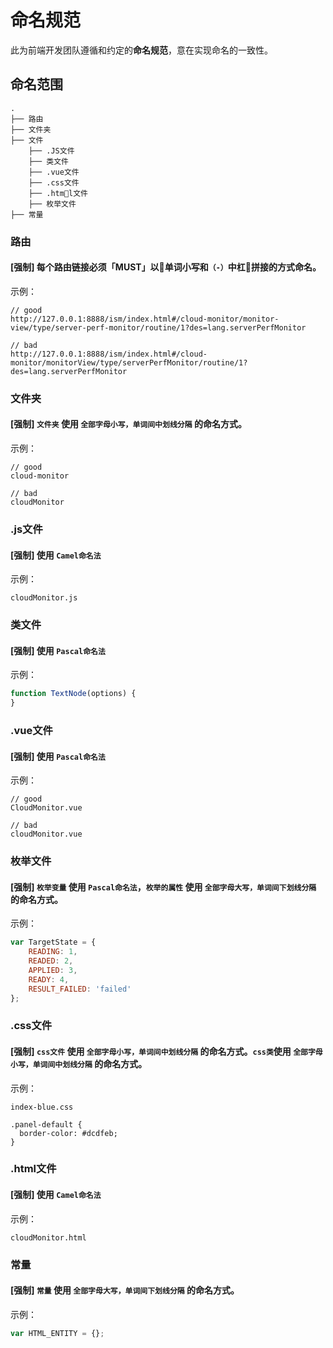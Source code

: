 命名规范
==========================

此为前端开发团队遵循和约定的**命名规范**，意在实现命名的一致性。


## 命名范围

```
.
├── 路由
├── 文件夹
├── 文件
    ├── .JS文件
    ├── 类文件
    ├── .vue文件
    ├── .css文件
    ├── .html文件
    ├── 枚举文件
├── 常量

```

### 路由

#### [强制] 每个路由链接必须「MUST」以单词小写和`（-）`中杠拼接的方式命名。

示例：

```
// good
http://127.0.0.1:8888/ism/index.html#/cloud-monitor/monitor-view/type/server-perf-monitor/routine/1?des=lang.serverPerfMonitor

// bad
http://127.0.0.1:8888/ism/index.html#/cloud-monitor/monitorView/type/serverPerfMonitor/routine/1?des=lang.serverPerfMonitor
```

### 文件夹

#### [强制] `文件夹` 使用 `全部字母小写，单词间中划线分隔` 的命名方式。

示例：

```
// good
cloud-monitor

// bad
cloudMonitor
```

### .js文件

#### [强制] 使用 `Camel命名法`

示例：

```
cloudMonitor.js

```

### 类文件

#### [强制] 使用 `Pascal命名法`

示例：

```javascript
function TextNode(options) {
}
```

### .vue文件

#### [强制] 使用 `Pascal命名法`

示例：

```
// good
CloudMonitor.vue

// bad
cloudMonitor.vue
```
### 枚举文件

#### [强制] `枚举变量` 使用 `Pascal命名法`，`枚举的属性` 使用 `全部字母大写，单词间下划线分隔` 的命名方式。

示例：

```javascript
var TargetState = {
    READING: 1,
    READED: 2,
    APPLIED: 3,
    READY: 4,
    RESULT_FAILED: 'failed'
};
```

### .css文件

#### [强制] `css文件` 使用 `全部字母小写，单词间中划线分隔` 的命名方式。`css类`使用 `全部字母小写，单词间中划线分隔` 的命名方式。

示例：

```
index-blue.css

.panel-default {
  border-color: #dcdfeb;
}

```


### .html文件

#### [强制] 使用 `Camel命名法`

示例：

```
cloudMonitor.html

```


### 常量

#### [强制] `常量` 使用 `全部字母大写，单词间下划线分隔` 的命名方式。

示例：

```javascript
var HTML_ENTITY = {};
```